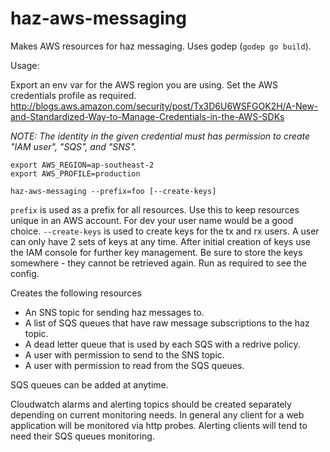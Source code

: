 # haz-aws-messaging

Makes AWS resources for haz messaging.  Uses godep (`godep go build`).

Usage:

Export an env var for the AWS region you are using.  Set the AWS credentials profile as required.    
http://blogs.aws.amazon.com/security/post/Tx3D6U6WSFGOK2H/A-New-and-Standardized-Way-to-Manage-Credentials-in-the-AWS-SDKs

*NOTE: The identity in the given credential must has permission to create "IAM user", "SQS", and "SNS".*

```
export AWS_REGION=ap-southeast-2
export AWS_PROFILE=production
```

```
haz-aws-messaging --prefix=foo [--create-keys]
```

`prefix` is used as a prefix for all resources.  Use this to keep resources unique in an AWS account.  For dev your user name would be a good choice.
`--create-keys` is used to create keys for the tx and rx users.  A user can only have 2 sets of keys at any time.  After initial creation of keys use the IAM console for further key management.  Be sure to store the keys somewhere - they cannot be retrieved again.  Run as required to see the config.

Creates the following resources

* An SNS topic for sending haz messages to.
* A list of SQS queues that have raw message subscriptions to the haz topic.
* A dead letter queue that is used by each SQS with a redrive policy.
* A user with permission to send to the SNS topic.
* A user with permission to read from the SQS queues.

SQS queues can be added at anytime.  

Cloudwatch alarms and alerting topics should be created separately depending on current monitoring needs.  In general any client for a web application will be monitored via http probes.  Alerting clients will tend to need their SQS queues monitoring.
